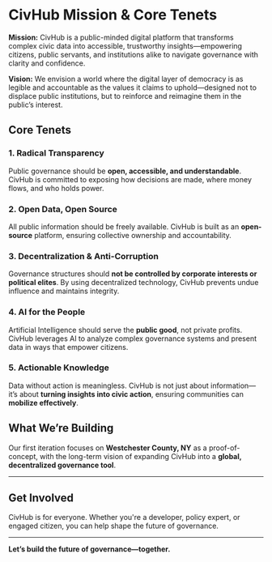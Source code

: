 # CivHub Mission & Core Tenets  

**Mission:**
CivHub is a public-minded digital platform that transforms complex civic data into accessible, trustworthy insights—empowering citizens, public servants, and institutions alike to navigate governance with clarity and confidence.

**Vision:**
We envision a world where the digital layer of democracy is as legible and accountable as the values it claims to uphold—designed not to displace public institutions, but to reinforce and reimagine them in the public’s interest. 

## **Core Tenets**  

### **1. Radical Transparency**  
Public governance should be **open, accessible, and understandable**. CivHub is committed to exposing how decisions are made, where money flows, and who holds power.  

### **2. Open Data, Open Source**  
All public information should be freely available. CivHub is built as an **open-source** platform, ensuring collective ownership and accountability.  

### **3. Decentralization & Anti-Corruption**  
Governance structures should **not be controlled by corporate interests or political elites**. By using decentralized technology, CivHub prevents undue influence and maintains integrity.  

### **4. AI for the People**  
Artificial Intelligence should serve the **public good**, not private profits. CivHub leverages AI to analyze complex governance systems and present data in ways that empower citizens.  

### **5. Actionable Knowledge**  
Data without action is meaningless. CivHub is not just about information—it’s about **turning insights into civic action**, ensuring communities can **mobilize effectively**.  

## **What We’re Building**  
Our first iteration focuses on **Westchester County, NY** as a proof-of-concept, with the long-term vision of expanding CivHub into a **global, decentralized governance tool**.  

---
## **Get Involved**  
CivHub is for everyone. Whether you're a developer, policy expert, or engaged citizen, you can help shape the future of governance.

---
**Let’s build the future of governance—together.**  
